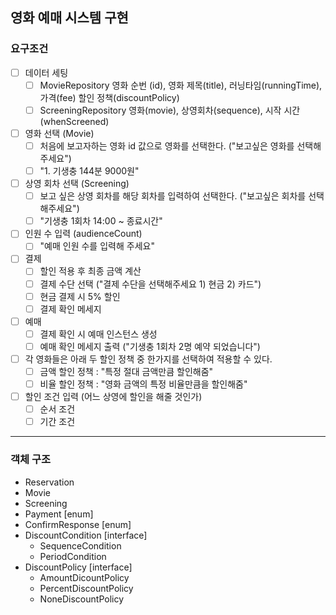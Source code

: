 ## 영화 예매 시스템 구현

### 요구조건

- [ ] 데이터 세팅
    - [ ] MovieRepository 영화 순번 (id), 영화 제목(title), 러닝타임(runningTime), 가격(fee) 할인 정책(discountPolicy) 
    - [ ] ScreeningRepository 영화(movie), 상영회차(sequence), 시작 시간(whenScreened)
- [ ] 영화 선택 (Movie)
    - [ ] 처음에 보고자하는 영화 id 값으로 영화를 선택한다. ("보고싶은 영화를 선택해주세요")
    - [ ] "1. 기생충 144분 9000원"
- [ ] 상영 회차 선택 (Screening)
    - [ ] 보고 싶은 상영 회차를 해당 회차를 입력하여 선택한다. ("보고싶은 회차를 선택해주세요")
    - [ ] "기생충 1회차 14:00 ~ 종료시간"
- [ ] 인원 수 입력 (audienceCount)
    - [ ] "예매 인원 수를 입력해 주세요"
- [ ] 결제
    - [ ] 할인 적용 후 최종 금액 계산
    - [ ] 결제 수단 선택 ("결제 수단을 선택해주세요 1) 현금 2) 카드")
    - [ ] 현금 결제 시 5% 할인
    - [ ] 결제 확인 메세지
- [ ] 예매
    - [ ] 결제 확인 시 예매 인스턴스 생성
    - [ ] 예매 확인 메세지 출력 ("기생충 1회차 2명 예약 되었습니다")
- [ ] 각 영화들은 아래 두 할인 정책 중 한가지를 선택하여 적용할 수 있다.
    - [ ] 금액 할인 정책 : "특정 절대 금액만큼 할인해줌"
    - [ ] 비율 할인 정책 : "영화 금액의 특정 비율만큼을 할인해줌"
- [ ] 할인 조건 입력 (어느 상영에 할인을 해줄 것인가)
    - [ ] 순서 조건 
    - [ ] 기간 조건

---
### 객체 구조

- Reservation
- Movie
- Screening
- Payment [enum]
- ConfirmResponse [enum]
- DiscountCondition [interface]
    - SequenceCondition
    - PeriodCondition
- DiscountPolicy [interface]
    - AmountDicountPolicy
    - PercentDiscountPolicy
    - NoneDiscountPolicy